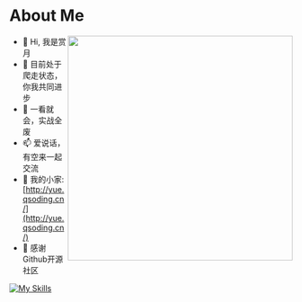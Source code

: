 # About Me

<img align='right' src="https://github-readme-stats.zohan.tech/api?username=UerTangTang&hide_title=true&hide_border=true&show_icons=true&include_all_commits=true&bg_color=0,EC6C6C,FFD479,FFFC79,73FA79&theme=graywhite&locale=cn" width="400">

- 👋 Hi, 我是赏月
- 👀 目前处于爬走状态，你我共同进步
- 🌱 一看就会，实战全废
- 📫 爱说话，有空来一起交流
- 👋 我的小家: [http://yue.qsoding.cn/](http://yue.qsoding.cn/)
- 💞️ 感谢Github开源社区

[![My Skills](https://skillicons.dev/icons?i=python,go,linux,bash,php,html,js,androidstudio,cpp,c,mysql,arduino)](https://skillicons.dev)
